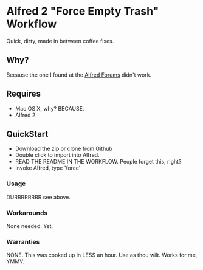 # Alfred 2 "Force Empty Trash" Workflow #

Quick, dirty, made in between coffee fixes.

## Why?

Because the one I found at the [Alfred Forums](http://www.alfredforum.com/topic/1474-force-empty-trash/?p=16858) didn't work. 

## Requires

- Mac OS X, why? BECAUSE.
- Alfred 2

## QuickStart

- Download the zip or clone from Github
- Double click to import into Alfred.
- READ THE README IN THE WORKFLOW. People forget this, right?
- Invoke Alfred, type 'force'

### Usage

DURRRRRRRR see above.

### Workarounds

None needed. Yet.

### Warranties

NONE. This was cooked up in LESS an hour. Use as thou wilt. Works for me, YMMV.





